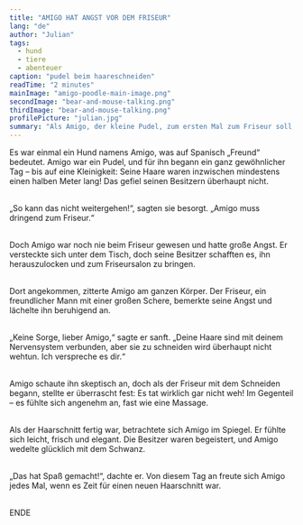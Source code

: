 ```yaml
---
title: "AMIGO HAT ANGST VOR DEM FRISEUR"
lang: "de"
author: "Julian"
tags:
  - hund
  - tiere
  - abenteuer
caption: "pudel beim haareschneiden"
readTime: "2 minutes"
mainImage: "amigo-poodle-main-image.png"
secondImage: "bear-and-mouse-talking.png"
thirdImage: "bear-and-mouse-talking.png"
profilePicture: "julian.jpg"
summary: "Als Amigo, der kleine Pudel, zum ersten Mal zum Friseur soll, beginnt für ihn ein ungewohntes und aufregendes Abenteuer."
---
```


Es war einmal ein Hund namens Amigo, was auf Spanisch „Freund“ bedeutet. Amigo war ein Pudel, und für ihn begann ein ganz gewöhnlicher Tag – bis auf eine Kleinigkeit: Seine Haare waren inzwischen mindestens einen halben Meter lang! Das gefiel seinen Besitzern überhaupt nicht.
<br>
<br>

„So kann das nicht weitergehen!“, sagten sie besorgt. „Amigo muss dringend zum Friseur.“
<br>
<br>

Doch Amigo war noch nie beim Friseur gewesen und hatte große Angst. Er versteckte sich unter dem Tisch, doch seine Besitzer schafften es, ihn herauszulocken und zum Friseursalon zu bringen.
<br>
<br>

Dort angekommen, zitterte Amigo am ganzen Körper. Der Friseur, ein freundlicher Mann mit einer großen Schere, bemerkte seine Angst und lächelte ihn beruhigend an.
<br>
<br>

„Keine Sorge, lieber Amigo,“ sagte er sanft. „Deine Haare sind mit deinem Nervensystem verbunden, aber sie zu schneiden wird überhaupt nicht wehtun. Ich verspreche es dir.“
<br>
<br>

Amigo schaute ihn skeptisch an, doch als der Friseur mit dem Schneiden begann, stellte er überrascht fest: Es tat wirklich gar nicht weh! Im Gegenteil – es fühlte sich angenehm an, fast wie eine Massage.
<br>
<br>

Als der Haarschnitt fertig war, betrachtete sich Amigo im Spiegel. Er fühlte sich leicht, frisch und elegant. Die Besitzer waren begeistert, und Amigo wedelte glücklich mit dem Schwanz.
<br>
<br>

„Das hat Spaß gemacht!“, dachte er. Von diesem Tag an freute sich Amigo jedes Mal, wenn es Zeit für einen neuen Haarschnitt war.
<br>
<br>

ENDE
